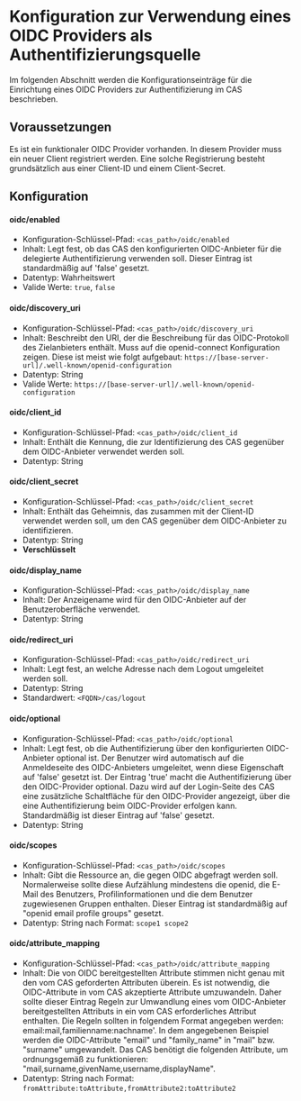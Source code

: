 # Konfiguration zur Verwendung eines OIDC Providers als Authentifizierungsquelle

Im folgenden Abschnitt werden die Konfigurationseinträge für die Einrichtung eines OIDC Providers zur Authentifizierung im CAS beschrieben.

## Voraussetzungen

Es ist ein funktionaler OIDC Provider vorhanden. In diesem Provider muss ein neuer Client registriert werden. 
Eine solche Registrierung besteht grundsätzlich aus einer Client-ID und einem Client-Secret.

## Konfiguration

#### oidc/enabled
* Konfiguration-Schlüssel-Pfad: `<cas_path>/oidc/enabled`
* Inhalt: Legt fest, ob das CAS den konfigurierten OIDC-Anbieter für die delegierte Authentifizierung verwenden soll.
  Dieser Eintrag ist standardmäßig auf 'false' gesetzt.
* Datentyp: Wahrheitswert
* Valide Werte: `true`, `false`

#### oidc/discovery_uri
* Konfiguration-Schlüssel-Pfad: `<cas_path>/oidc/discovery_uri`
* Inhalt: Beschreibt den URI, der die Beschreibung für das OIDC-Protokoll des Zielanbieters enthält. Muss auf die openid-connect Konfiguration zeigen. Diese ist meist wie folgt aufgebaut: `https://[base-server-url]/.well-known/openid-configuration`
* Datentyp: String
* Valide Werte: `https://[base-server-url]/.well-known/openid-configuration`

#### oidc/client_id
* Konfiguration-Schlüssel-Pfad: `<cas_path>/oidc/client_id`
* Inhalt: Enthält die Kennung, die zur Identifizierung des CAS gegenüber dem OIDC-Anbieter verwendet werden soll.
* Datentyp: String

#### oidc/client_secret
* Konfiguration-Schlüssel-Pfad: `<cas_path>/oidc/client_secret`
* Inhalt: Enthält das Geheimnis, das zusammen mit der Client-ID verwendet werden soll, um den CAS gegenüber dem OIDC-Anbieter zu identifizieren.
* Datentyp: String
* **Verschlüsselt**

#### oidc/display_name
* Konfiguration-Schlüssel-Pfad: `<cas_path>/oidc/display_name`
* Inhalt: Der Anzeigename wird für den OIDC-Anbieter auf der Benutzeroberfläche verwendet.
* Datentyp: String

#### oidc/redirect_uri
* Konfiguration-Schlüssel-Pfad: `<cas_path>/oidc/redirect_uri`
* Inhalt: Legt fest, an welche Adresse nach dem Logout umgeleitet werden soll.
* Datentyp: String
* Standardwert: `<FQDN>/cas/logout`

#### oidc/optional
* Konfiguration-Schlüssel-Pfad: `<cas_path>/oidc/optional`
* Inhalt: Legt fest, ob die Authentifizierung über den konfigurierten OIDC-Anbieter optional ist. Der Benutzer wird automatisch auf die Anmeldeseite des OIDC-Anbieters umgeleitet, wenn diese Eigenschaft auf 'false' gesetzt ist. Der Eintrag 'true' macht die Authentifizierung über den OIDC-Provider optional. Dazu wird auf der Login-Seite des CAS eine zusätzliche Schaltfläche für den OIDC-Provider angezeigt, über die eine Authentifizierung beim OIDC-Provider erfolgen kann. Standardmäßig ist dieser Eintrag auf 'false' gesetzt.
* Datentyp: String

#### oidc/scopes
* Konfiguration-Schlüssel-Pfad: `<cas_path>/oidc/scopes`
* Inhalt: Gibt die Ressource an, die gegen OIDC abgefragt werden soll. Normalerweise sollte diese Aufzählung mindestens die openid, die E-Mail des Benutzers, Profilinformationen und die dem Benutzer zugewiesenen Gruppen enthalten. Dieser Eintrag ist standardmäßig auf "openid email profile groups" gesetzt.
* Datentyp: String nach Format: `scope1 scope2`

#### oidc/attribute_mapping
* Konfiguration-Schlüssel-Pfad: `<cas_path>/oidc/attribute_mapping`
* Inhalt: Die von OIDC bereitgestellten Attribute stimmen nicht genau mit den vom CAS geforderten Attributen überein. Es ist notwendig, die OIDC-Attribute in vom CAS akzeptierte Attribute umzuwandeln. Daher sollte dieser Eintrag Regeln zur Umwandlung eines vom OIDC-Anbieter bereitgestellten Attributs in ein vom CAS erforderliches Attribut enthalten. Die Regeln sollten in folgendem Format angegeben werden: email:mail,familienname:nachname'. In dem angegebenen Beispiel werden die OIDC-Attribute "email" und "family_name" in "mail" bzw. "surname" umgewandelt. Das CAS benötigt die folgenden Attribute, um ordnungsgemäß zu funktionieren: "mail,surname,givenName,username,displayName".
* Datentyp: String nach Format: `fromAttribute:toAttribute,fromAttribute2:toAttribute2`
